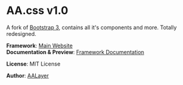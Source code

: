 # AA.css v1.0
A fork of [Bootstrap 3](https://getbootstrap.com/docs/3.3/), contains all it's components and more. Totally redesigned.
  
  
**Framework**: [Main Website](https://framework.aalayer.com/)  
**Documentation & Preview**: [Framework Documentation](https://framework.aalayer.com/documentation.html)  
  
  
**License**: MIT License  

**Author**: [AALayer](https://aalayer.com/)

